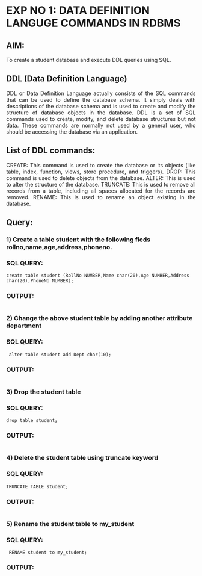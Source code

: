 # EXP NO 1: DATA DEFINITION LANGUGE COMMANDS IN RDBMS

## AIM:
To create a student database and execute DDL queries using SQL.


## DDL (Data Definition Language)
<div align="justify">
DDL or Data Definition Language actually consists of the SQL commands that can be used to define the database schema. It simply deals with descriptions of the database schema and is used to create and modify the structure of database objects in the database. DDL is a set of SQL commands used to create, modify, and delete database structures but not data. These commands are normally not used by a general user, who should be accessing the database via an application.
</div>
 
## List of DDL commands: 
<div align="justify">
CREATE: This command is used to create the database or its objects (like table, index, function, views, store procedure, and triggers).
DROP: This command is used to delete objects from the database.
ALTER: This is used to alter the structure of the database.
TRUNCATE: This is used to remove all records from a table, including all spaces allocated for the records are removed.
RENAME: This is used to rename an object existing in the database.
</div>

## Query:
### 1) Create a table student with the following fieds rollno,name,age,address,phoneno.

### SQL QUERY: 
```
create table student (RollNo NUMBER,Name char(20),Age NUMBER,Address char(20),PhoneNo NUMBER);
```
### OUTPUT:

![]()

### 2) Change the above student table by adding another attribute department

### SQL QUERY: 
```
 alter table student add Dept char(10);
```
### OUTPUT:

![]()

### 3) Drop the student table
 
### SQL QUERY: 
```
drop table student;
```
### OUTPUT:

![]()

### 4) Delete the student table using truncate keyword

### SQL QUERY: 
```
TRUNCATE TABLE student;
```
### OUTPUT:

![]()

### 5) Rename the student table to my_student

### SQL QUERY: 
```
 RENAME student to my_student;
```
### OUTPUT:

![]()
